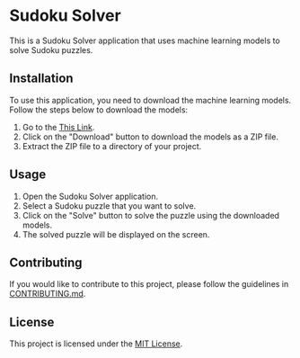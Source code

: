 # Sudoku Solver

This is a Sudoku Solver application that uses machine learning models to solve Sudoku puzzles.

## Installation

To use this application, you need to download the machine learning models. Follow the steps below to download the models:

1. Go to the [This Link]([https://github.com/where/models](https://drive.google.com/drive/folders/15pG3Q3HB0NbvK0vYehALExuuHqgZthdO?usp=sharing)).
2. Click on the "Download" button to download the models as a ZIP file.
3. Extract the ZIP file to a directory of your project.

## Usage

1. Open the Sudoku Solver application.
2. Select a Sudoku puzzle that you want to solve.
3. Click on the "Solve" button to solve the puzzle using the downloaded models.
4. The solved puzzle will be displayed on the screen.

## Contributing

If you would like to contribute to this project, please follow the guidelines in [CONTRIBUTING.md](./CONTRIBUTING.md).

## License

This project is licensed under the [MIT License](./LICENSE).
